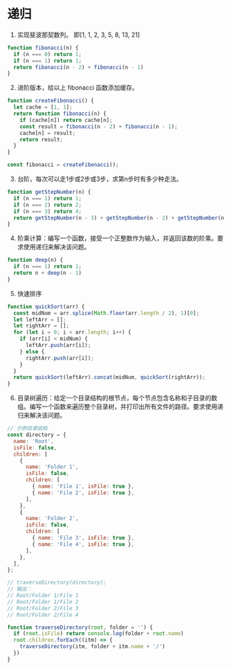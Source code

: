 # 递归

1. 实现斐波那契数列。
即[1, 1, 2, 3, 5, 8, 13, 21]

```js
function fibonacci(n) {
  if (n === 0) return 1;
  if (n === 1) return 1;
  return fibonacci(n - 2) + fibonacci(n - 1)
}
```

2. 进阶版本，给以上 fibonacci 函数添加缓存。

```js
function createFibonacci() {
  let cache = [1, 1];
  return function fibonacci(n) {
    if (cache[n]) return cache[n];
    const result = fibonacci(n - 2) + fibonacci(n - 1);
    cache[n] = result;
    return result;
  }
}

const fibonacci = createFibonacci();
```

3. 台阶，每次可以走1步或2步或3步，求第n步时有多少种走法。
```js
function getStepNumber(n) {
  if (n === 1) return 1;
  if (n === 2) return 2;
  if (n === 3) return 4;
  return getStepNumber(n - 3) + getStepNumber(n - 2) + getStepNumber(n - 1);
}
```

4. 阶乘计算：编写一个函数，接受一个正整数作为输入，并返回该数的阶乘。要求使用递归来解决该问题。
```js
function deep(n) {
  if (n === 1) return 1;
  return n + deep(n - 1)
}
```


5. 快速排序
```js
function quickSort(arr) {
  const midNum = arr.splice(Math.floor(arr.length / 2), 1)[0];
  let leftArr = [];
  let rightArr = [];
  for (let i = 0; i < arr.length; i++) {
    if (arr[i] < midNum) {
      leftArr.push(arr[i]);
    } else {
      rightArr.push(arr[i]);
    }
  }
  return quickSort(leftArr).concat(midNum, quickSort(rightArr));
}
```

6. 目录树遍历：给定一个目录结构的根节点，每个节点包含名称和子目录的数组。编写一个函数来遍历整个目录树，并打印出所有文件的路径。要求使用递归来解决该问题。
```js
// 示例目录结构
const directory = {
  name: 'Root',
  isFile: false,
  children: [
    {
      name: 'Folder 1',
      isFile: false,
      children: [
        { name: 'File 1', isFile: true },
        { name: 'File 2', isFile: true },
      ],
    },
    {
      name: 'Folder 2',
      isFile: false,
      children: [
        { name: 'File 3', isFile: true },
        { name: 'File 4', isFile: true },
      ],
    },
  ],
};

// traverseDirectory(directory);
// 输出：
// Root/Folder 1/File 1
// Root/Folder 1/File 2
// Root/Folder 2/File 3
// Root/Folder 2/File 4
```

```js
function traverseDirectory(root, folder = '') {
  if (root.isFile) return console.log(folder + root.name)
  root.children.forEach((itm) => {
    traverseDirectory(itm, folder + itm.name + '/')
  })
}
```